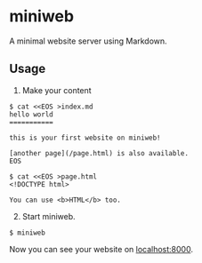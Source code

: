 miniweb
=======

A minimal website server using Markdown.

## Usage

1. Make your content

``` shell
$ cat <<EOS >index.md
hello world
===========

this is your first website on miniweb!

[another page](/page.html) is also available.
EOS

$ cat <<EOS >page.html
<!DOCTYPE html>

You can use <b>HTML</b> too.
```

2. Start miniweb.

``` shell
$ miniweb
```

Now you can see your website on <localhost:8000>.

